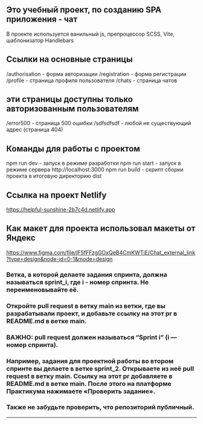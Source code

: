 ## Это учебный проект, по созданию SPA приложения - чат
В проекте используется ванильный js, препроцессор SCSS, Vite, шаблонизатор Handlebars

## Ссылки на основные страницы
/authorisation - форма авторизации
/registration - форма регистрации
/profile - страница профиля пользователя
/chats - страница чатов

## эти страницы доступны только авторизованным пользователям
/error500 - страница 500 ошибки
/sdfsdfsdf - любой не существующий адрес (страница 404)

## Команды для работы с проектом
npm run dev - запуск в режиме разработки
npm run start - запуск в режиме сервера http://localhost:3000
npm run build - скрипт сборки проекта в итоговую директорию dist

## Ссылка на проект Netlify
https://helpful-sunshine-2b7c4d.netlify.app

## Как макет для проекта использовал макеты от Яндекс
https://www.figma.com/file/jF5fFFzgGOxQeB4CmKWTiE/Chat_external_link?type=design&node-id=0-1&mode=design



### Ветка, в которой делаете задания спринта, должна называться sprint_i, где i - номер спринта. Не переименовывайте её.

### Откройте pull request в ветку main из ветки, где вы разрабатывали проект, и добавьте ссылку на этот pr в README.md в ветке main. 
### ВАЖНО: pull request должен называться “Sprint i” (i — номер спринта).

### Например, задания для проектной работы во втором спринте вы делаете в ветке sprint_2. Открываете из неё pull request в ветку main. Ссылку на этот pr добавляете в README.md в ветке main. После этого на платформе Практикума нажимаете «Проверить задание».

### Также не забудьте проверить, что репозиторий публичный.
---
